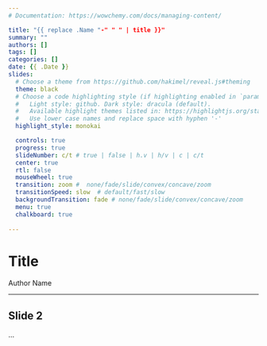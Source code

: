 ```yaml
---
# Documentation: https://wowchemy.com/docs/managing-content/

title: "{{ replace .Name "-" " " | title }}"
summary: ""
authors: []
tags: []
categories: []
date: {{ .Date }}
slides:
  # Choose a theme from https://github.com/hakimel/reveal.js#theming
  theme: black
  # Choose a code highlighting style (if highlighting enabled in `params.toml`)
  #   Light style: github. Dark style: dracula (default).
  #   Available highlight themes listed in: https://highlightjs.org/static/demo/
  #   Use lower case names and replace space with hyphen '-'
  highlight_style: monokai

  controls: true
  progress: true
  slideNumber: c/t # true | false | h.v | h/v | c | c/t
  center: true
  rtl: false
  mouseWheel: true
  transition: zoom #  none/fade/slide/convex/concave/zoom
  transitionSpeed: slow  # default/fast/slow
  backgroundTransition: fade # none/fade/slide/convex/concave/zoom
  menu: true
  chalkboard: true
  
---
```


# Title

Author Name

---

## Slide 2

...
